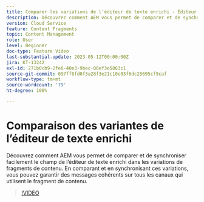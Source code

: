 ```yaml
---
title: Comparer les variations de l’éditeur de texte enrichi - Éditeur de fragments de contenu
description: Découvrez comment AEM vous permet de comparer et de synchroniser facilement le champ de l’éditeur de texte enrichi dans les variations de fragments de contenu. En comparant et en synchronisant ces variations, vous pouvez garantir des messages cohérents sur tous les canaux qui utilisent le fragment de contenu.
version: Cloud Service
feature: Content Fragments
topic: Content Management
role: User
level: Beginner
doc-type: Feature Video
last-substantial-update: 2023-05-12T00:00:00Z
jira: KT-13242
exl-id: 271b0cb9-2fe6-40e3-9bec-06ef3e5863c1
source-git-commit: 097ff8fd0f3a28f3e21c10e03f6dc28695cf9caf
workflow-type: tm+mt
source-wordcount: '79'
ht-degree: 100%

---
```


# Comparaison des variantes de l’éditeur de texte enrichi

Découvrez comment AEM vous permet de comparer et de synchroniser facilement le champ de l’éditeur de texte enrichi dans les variations de fragments de contenu. En comparant et en synchronisant ces variations, vous pouvez garantir des messages cohérents sur tous les canaux qui utilisent le fragment de contenu.

>[!VIDEO](https://video.tv.adobe.com/v/3419314/?learn=on)

